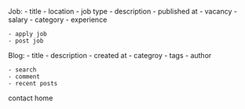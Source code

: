 Job:
    - title
    - location
    - job type
    - description
    - published at
    - vacancy
    - salary
    - category
    - experience
    

    - apply job
    - post job


Blog:
    - title
    - description
    - created at
    - categroy
    - tags
    - author


    - search
    - comment
    - recent posts


contact
home
